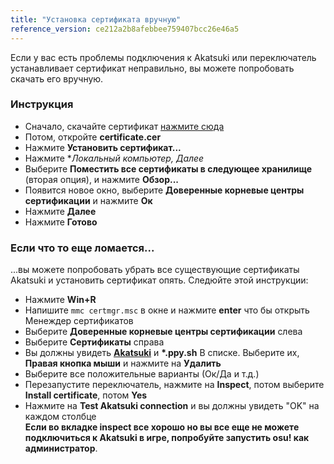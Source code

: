 ```yaml
---
title: "Установка сертификата вручную"
reference_version: ce212a2b8afebbee759407bcc26e46a5
---
```

Если у вас есть проблемы подключения к Akatsuki или переключатель устанавливает сертификат неправильно, вы можете попробовать скачать его вручную.

### Инструкция
- Сначало, скачайте сертификат [нажмите сюда](https://old.akatsuki.pw/akatsuki.crt)
- Потом, откройте **certificate.cer**
- Нажмите **Установить сертификат...**
- Нажмите **Локальный компьютер, Далее*
- Выберите **Поместить все сертификаты в следующее хранилище** (вторая опция), и нажмите  **Обзор...**
- Появится новое окно, выберите **Доверенные корневые центры сертификации** и нажмите **Ок**
- Нажмите **Далее**
- Нажмите **Готово**

### Если что то еще ломается...
...вы можете попробовать убрать все существующие сертификаты Akatsuki и установить сертификат опять. Следюйте этой инструкции:

- Нажмите **Win+R**  
- Напишите `mmc certmgr.msc` в окне и нажмите **enter** что бы открыть Менеждер сертификатов  
- Выберите **Доверенные корневые центры сертификации** слева   
- Выберите **Сертификаты** справа  
- Вы должны увидеть **[Akatsuki](https://onii-chan-please.come-inside.me/2020-05-05_10-02-46.png)** и **\*.ppy.sh** В списке. Выберите их, **Правая кнопка мыши** и нажмите на **Удалить**  
- Выберите все положительные варианты (Ок/Да и т.д.)  
- Перезапустите переключатель, нажмите на **Inspect**, потом выберите **Install certificate**, потом **Yes**  
- Нажмите на **Test Akatsuki connection** и вы должны увидеть "OK" на каждом столбце  
**Если во вкладке inspect все хорошо но вы все еще не можете подключиться к Akatsuki в игре, попробуйте запустить osu! как администратор**.
